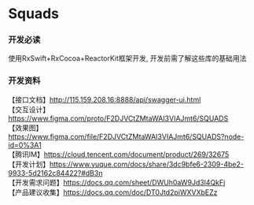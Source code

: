 # Squads



### 开发必读

使用RxSwift+RxCocoa+ReactorKit框架开发, 开发前需了解这些库的基础用法



### 开发资料<br/>

【接口文档】http://115.159.208.16:8888/api/swagger-ui.html<br/>
【交互设计】https://www.figma.com/proto/F2DJVCtZMtaWAI3VIAJmt6/SQUADS<br/>
【效果图】https://www.figma.com/file/F2DJVCtZMtaWAI3VIAJmt6/SQUADS?node-id=0%3A1<br/>
【腾讯IM】https://cloud.tencent.com/document/product/269/32675<br/>
【开发计划】https://www.yuque.com/docs/share/3dc9bfe6-2309-4be2-9933-5d2162c84422?#dB3n<br/>
【开发需求问题】https://docs.qq.com/sheet/DWUh0aW9Jd3l4QkFj<br/>
【产品建议收集】https://docs.qq.com/doc/DT0Jtd2piWXVXbEZz<br/>



